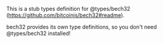 This is a stub types definition for @types/bech32 (https://github.com/bitcoinjs/bech32#readme).

bech32 provides its own type definitions, so you don't need @types/bech32 installed!